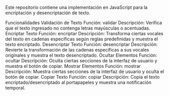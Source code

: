 Este repositorio contiene una implementación en JavaScript para la encriptación y desencriptación de texto.

Funcionalidades
Validación de Texto
Función: validar
Descripción: Verifica que el texto ingresado no contenga letras mayúsculas o acentuadas.
Encriptar Texto
Función: encriptar
Descripción: Transforma ciertas vocales del texto en cadenas específicas según reglas predefinidas y muestra el texto encriptado.
Desencriptar Texto
Función: desencriptar
Descripción: Revierte la transformación de las cadenas específicas a sus vocales originales y muestra el texto desencriptado.
Ocultar Elementos
Función: ocultar
Descripción: Oculta ciertas secciones de la interfaz de usuario y muestra el botón de copiar.
Mostrar Elementos
Función: mostrar
Descripción: Muestra ciertas secciones de la interfaz de usuario y oculta el botón de copiar.
Copiar Texto
Función: copiar
Descripción: Copia el texto encriptado/desencriptado al portapapeles y muestra una notificación temporal.